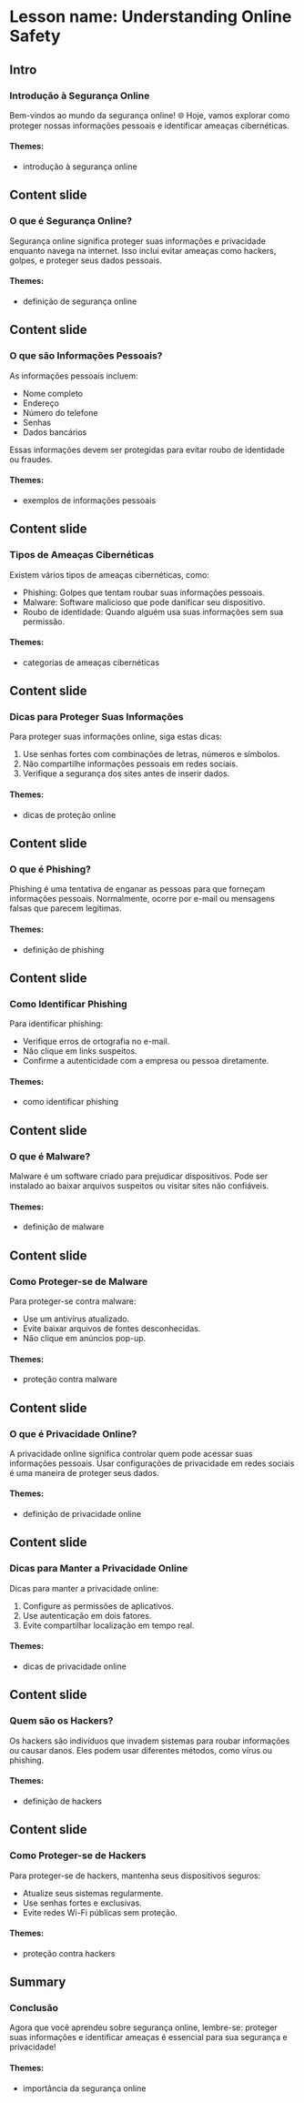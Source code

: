 # Lesson name: Understanding Online Safety

## Intro

### Introdução à Segurança Online

Bem-vindos ao mundo da segurança online! 🌐 Hoje, vamos explorar como proteger nossas informações pessoais e identificar ameaças cibernéticas.

#### **Themes:**
- introdução à segurança online

## Content slide

### O que é Segurança Online?

Segurança online significa proteger suas informações e privacidade enquanto navega na internet. Isso inclui evitar ameaças como hackers, golpes, e proteger seus dados pessoais.

#### **Themes:**
- definição de segurança online

## Content slide

### O que são Informações Pessoais?

As informações pessoais incluem:
- Nome completo
- Endereço
- Número do telefone
- Senhas
- Dados bancários

Essas informações devem ser protegidas para evitar roubo de identidade ou fraudes.

#### **Themes:**
- exemplos de informações pessoais

## Content slide

### Tipos de Ameaças Cibernéticas

Existem vários tipos de ameaças cibernéticas, como:
- Phishing: Golpes que tentam roubar suas informações pessoais.
- Malware: Software malicioso que pode danificar seu dispositivo.
- Roubo de identidade: Quando alguém usa suas informações sem sua permissão.

#### **Themes:**
- categorias de ameaças cibernéticas

## Content slide

### Dicas para Proteger Suas Informações

Para proteger suas informações online, siga estas dicas:
1. Use senhas fortes com combinações de letras, números e símbolos.
2. Não compartilhe informações pessoais em redes sociais.
3. Verifique a segurança dos sites antes de inserir dados.

#### **Themes:**
- dicas de proteção online

## Content slide

### O que é Phishing?

Phishing é uma tentativa de enganar as pessoas para que forneçam informações pessoais. Normalmente, ocorre por e-mail ou mensagens falsas que parecem legítimas.

#### **Themes:**
- definição de phishing

## Content slide

### Como Identificar Phishing

Para identificar phishing:
- Verifique erros de ortografia no e-mail.
- Não clique em links suspeitos.
- Confirme a autenticidade com a empresa ou pessoa diretamente.

#### **Themes:**
- como identificar phishing

## Content slide

### O que é Malware?

Malware é um software criado para prejudicar dispositivos. Pode ser instalado ao baixar arquivos suspeitos ou visitar sites não confiáveis.

#### **Themes:**
- definição de malware

## Content slide

### Como Proteger-se de Malware

Para proteger-se contra malware:
- Use um antivírus atualizado.
- Evite baixar arquivos de fontes desconhecidas.
- Não clique em anúncios pop-up.

#### **Themes:**
- proteção contra malware

## Content slide

### O que é Privacidade Online?

A privacidade online significa controlar quem pode acessar suas informações pessoais. Usar configurações de privacidade em redes sociais é uma maneira de proteger seus dados.

#### **Themes:**
- definição de privacidade online

## Content slide

### Dicas para Manter a Privacidade Online

Dicas para manter a privacidade online:
1. Configure as permissões de aplicativos.
2. Use autenticação em dois fatores.
3. Evite compartilhar localização em tempo real.

#### **Themes:**
- dicas de privacidade online

## Content slide

### Quem são os Hackers?

Os hackers são indivíduos que invadem sistemas para roubar informações ou causar danos. Eles podem usar diferentes métodos, como vírus ou phishing.

#### **Themes:**
- definição de hackers

## Content slide

### Como Proteger-se de Hackers

Para proteger-se de hackers, mantenha seus dispositivos seguros:
- Atualize seus sistemas regularmente.
- Use senhas fortes e exclusivas.
- Evite redes Wi-Fi públicas sem proteção.

#### **Themes:**
- proteção contra hackers

## Summary

### Conclusão

Agora que você aprendeu sobre segurança online, lembre-se: proteger suas informações e identificar ameaças é essencial para sua segurança e privacidade!

#### **Themes:**
- importância da segurança online
